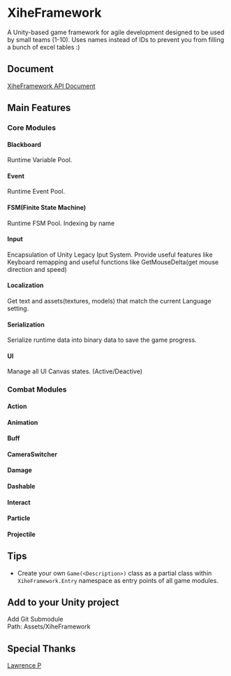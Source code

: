 # XiheFramework  
A Unity-based game framework for agile development designed to be used by small teams (1-10). Uses names instead of IDs to prevent you from filling a bunch of excel tables :)
## Document
[XiheFramework API Document](https://sky-haihai.github.io/xiheframework-document/) 
## Main Features  

### Core Modules
#### Blackboard
Runtime Variable Pool.  
#### Event
Runtime Event Pool.
#### FSM(Finite State Machine)
Runtime FSM Pool. Indexing by name
#### Input
Encapsulation of Unity Legacy Iput System. Provide useful features like Keyboard remapping and useful functions like GetMouseDelta(get mouse direction and speed)
#### Localization
Get text and assets(textures, models) that match the current Language setting. 
#### Serialization
Serialize runtime data into binary data to save the game progress.
#### UI
Manage all UI Canvas states. (Active/Deactive)

### Combat Modules
#### Action
#### Animation
#### Buff
#### CameraSwitcher
#### Damage
#### Dashable
#### Interact
#### Particle
#### Projectile

## Tips
* Create your own ```Game(<Description>)``` class as a partial class within ```XiheFramework.Entry``` namespace as entry points of all game modules.
## Add to your Unity project
Add Git Submodule  
Path: Assets/XiheFramework

## Special Thanks
[Lawrence P](https://github.com/ShenKSPZ)
